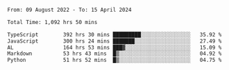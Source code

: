 
<!--START_SECTION:waka-->

```txt
From: 09 August 2022 - To: 15 April 2024

Total Time: 1,092 hrs 50 mins

TypeScript        392 hrs 30 mins █████████░░░░░░░░░░░░░░░░   35.92 %
JavaScript        300 hrs 24 mins ███████░░░░░░░░░░░░░░░░░░   27.49 %
AL                164 hrs 53 mins ███▓░░░░░░░░░░░░░░░░░░░░░   15.09 %
Markdown          53 hrs 43 mins  █▒░░░░░░░░░░░░░░░░░░░░░░░   04.92 %
Python            51 hrs 52 mins  █▒░░░░░░░░░░░░░░░░░░░░░░░   04.75 %
```

<!--END_SECTION:waka-->











